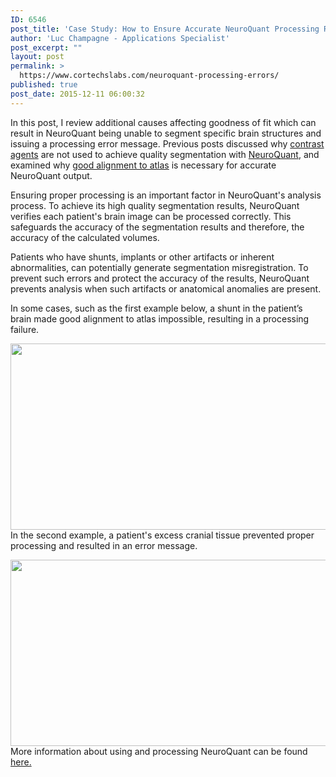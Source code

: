 ```yaml
---
ID: 6546
post_title: 'Case Study: How to Ensure Accurate NeuroQuant Processing Results'
author: 'Luc Champagne - Applications Specialist'
post_excerpt: ""
layout: post
permalink: >
  https://www.cortechslabs.com/neuroquant-processing-errors/
published: true
post_date: 2015-12-11 06:00:32
---
```

In this post, I review additional causes affecting goodness of fit which can result in NeuroQuant being unable to segment specific brain structures and issuing a processing error message. Previous posts discussed why <a href="/contrast-agents">contrast agents</a> are not used to achieve quality segmentation with <a href="http://www.cortechslabs.com/neuroquant/">NeuroQuant</a>, and examined why <a href="/alignment-to-atlas">good alignment to atlas</a> is necessary for accurate NeuroQuant output.

Ensuring proper processing is an important factor in NeuroQuant's analysis process. To achieve its high quality segmentation results, NeuroQuant verifies each patient's brain image can be processed correctly. This safeguards the accuracy of the segmentation results and therefore, the accuracy of the calculated volumes.

Patients who have shunts, implants or other artifacts or inherent abnormalities, can potentially generate segmentation misregistration. To prevent such errors and protect the accuracy of the results, NeuroQuant prevents analysis when such artifacts or anatomical anomalies are present.

In some cases, such as the first example below, a shunt in the patient’s brain made good alignment to atlas impossible, resulting in a processing failure.

<a href="https://www.cortechslabs.com/wp-content/uploads/2015/12/shunt.jpg"><img class="aligncenter size-full wp-image-6346" src="https://www.cortechslabs.com/wp-content/uploads/2015/12/shunt.jpg" alt="" width="558" height="298" /></a>In the second example, a patient's excess cranial tissue prevented proper processing and resulted in an error message.

<a href="https://www.cortechslabs.com/wp-content/uploads/2015/12/excess_tissue.jpg"><img class="aligncenter size-full wp-image-6345" src="https://www.cortechslabs.com/wp-content/uploads/2015/12/excess_tissue.jpg" alt="" width="568" height="298" /></a>More information about using and processing NeuroQuant can be found <a href="http://www.cortechslabs.com/resources/technical-information/">here.</a>
